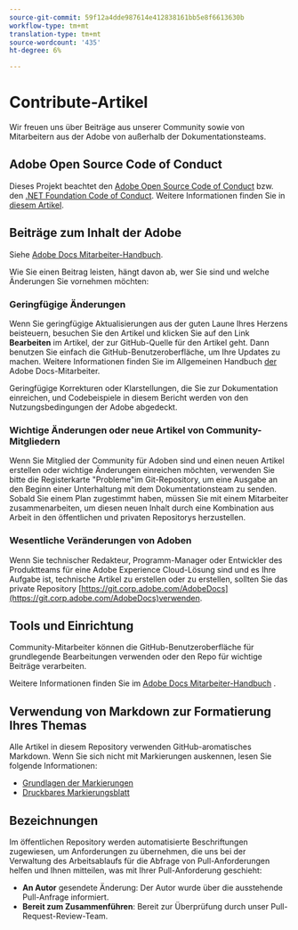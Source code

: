 ```yaml
---
source-git-commit: 59f12a4dde987614e412838161bb5e8f6613630b
workflow-type: tm+mt
translation-type: tm+mt
source-wordcount: '435'
ht-degree: 6%

---
```

# Contribute-Artikel

Wir freuen uns über Beiträge aus unserer Community sowie von Mitarbeitern aus der Adobe von außerhalb der Dokumentationsteams.

## Adobe Open Source Code of Conduct

Dieses Projekt beachtet den [Adobe Open Source Code of Conduct](code-of-conduct.md) bzw. den [.NET Foundation Code of Conduct](https://dotnetfoundation.org/code-of-conduct). Weitere Informationen finden Sie in [diesem Artikel](contributing.md).

## Beiträge zum Inhalt der Adobe

Siehe [Adobe Docs Mitarbeiter-Handbuch](https://docs.adobe.com/content/help/en/contributor/contributor-guide/introduction.html).

Wie Sie einen Beitrag leisten, hängt davon ab, wer Sie sind und welche Änderungen Sie vornehmen möchten:

### Geringfügige Änderungen

Wenn Sie geringfügige Aktualisierungen aus der guten Laune Ihres Herzens beisteuern, besuchen Sie den Artikel und klicken Sie auf den Link **Bearbeiten** im Artikel, der zur GitHub-Quelle für den Artikel geht. Dann benutzen Sie einfach die GitHub-Benutzeroberfläche, um Ihre Updates zu machen. Weitere Informationen finden Sie im Allgemeinen Handbuch [der](https://docs.adobe.com/content/help/en/contributor/contributor-guide/introduction.html) Adobe Docs-Mitarbeiter.

Geringfügige Korrekturen oder Klarstellungen, die Sie zur Dokumentation einreichen, und Codebeispiele in diesem Bericht werden von den Nutzungsbedingungen der Adobe abgedeckt.

### Wichtige Änderungen oder neue Artikel von Community-Mitgliedern

Wenn Sie Mitglied der Community für Adoben sind und einen neuen Artikel erstellen oder wichtige Änderungen einreichen möchten, verwenden Sie bitte die Registerkarte &quot;Probleme&quot;im Git-Repository, um eine Ausgabe an den Beginn einer Unterhaltung mit dem Dokumentationsteam zu senden. Sobald Sie einem Plan zugestimmt haben, müssen Sie mit einem Mitarbeiter zusammenarbeiten, um diesen neuen Inhalt durch eine Kombination aus Arbeit in den öffentlichen und privaten Repositorys herzustellen.

<!--
If you submit a pull request with significant changes to documentation and code examples, you'll see a message in the pull request asking you to submit an online contribution license agreement (CLA). We need you to complete the online form before we can review your pull request.
-->

### Wesentliche Veränderungen von Adoben

Wenn Sie technischer Redakteur, Programm-Manager oder Entwickler des Produktteams für eine Adobe Experience Cloud-Lösung sind und es Ihre Aufgabe ist, technische Artikel zu erstellen oder zu erstellen, sollten Sie das private Repository [https://git.corp.adobe.com/AdobeDocs](https://git.corp.adobe.com/AdobeDocs)verwenden. <!--Employees from other parts of the Adobe world should use the public repo for minor updates.-->

## Tools und Einrichtung

Community-Mitarbeiter können die GitHub-Benutzeroberfläche für grundlegende Bearbeitungen verwenden oder den Repo für wichtige Beiträge verarbeiten.

Weitere Informationen finden Sie im [Adobe Docs Mitarbeiter-Handbuch](https://docs.adobe.com/content/help/en/contributor/contributor-guide/introduction.html) .

## Verwendung von Markdown zur Formatierung Ihres Themas

Alle Artikel in diesem Repository verwenden GitHub-aromatisches Markdown. Wenn Sie sich nicht mit Markierungen auskennen, lesen Sie folgende Informationen:

* [Grundlagen der Markierungen](https://help.github.com/articles/markdown-basics/)
* [Druckbares Markierungsblatt](https://guides.github.com/pdfs/markdown-cheatsheet-online.pdf)

## Bezeichnungen

Im öffentlichen Repository werden automatisierte Beschriftungen zugewiesen, um Anforderungen zu übernehmen, die uns bei der Verwaltung des Arbeitsablaufs für die Abfrage von Pull-Anforderungen helfen und Ihnen mitteilen, was mit Ihrer Pull-Anforderung geschieht:

* **An Autor** gesendete Änderung: Der Autor wurde über die ausstehende Pull-Anfrage informiert.
* **Bereit zum Zusammenführen**: Bereit zur Überprüfung durch unser Pull-Request-Review-Team.
